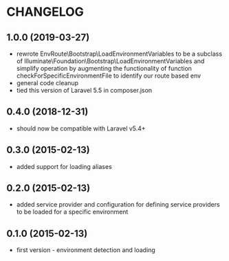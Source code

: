 CHANGELOG
=========

1.0.0 (2019-03-27)
------------------

* rewrote EnvRoute\Bootstrap\LoadEnvironmentVariables to be a subclass of 
  Illuminate\Foundation\Bootstrap\LoadEnvironmentVariables and simplify operation by augmenting the functionality of 
  function checkForSpecificEnvironmentFile to identify our route based env
* general code cleanup
* tied this version of Laravel 5.5 in composer.json

0.4.0 (2018-12-31)
------------------

* should now be compatible with Laravel v5.4+

0.3.0 (2015-02-13)
------------------

* added support for loading aliases

0.2.0 (2015-02-13)
------------------

* added service provider and configuration for defining service providers to be loaded for a specific environment

0.1.0 (2015-02-13)
------------------

* first version - environment detection and loading
